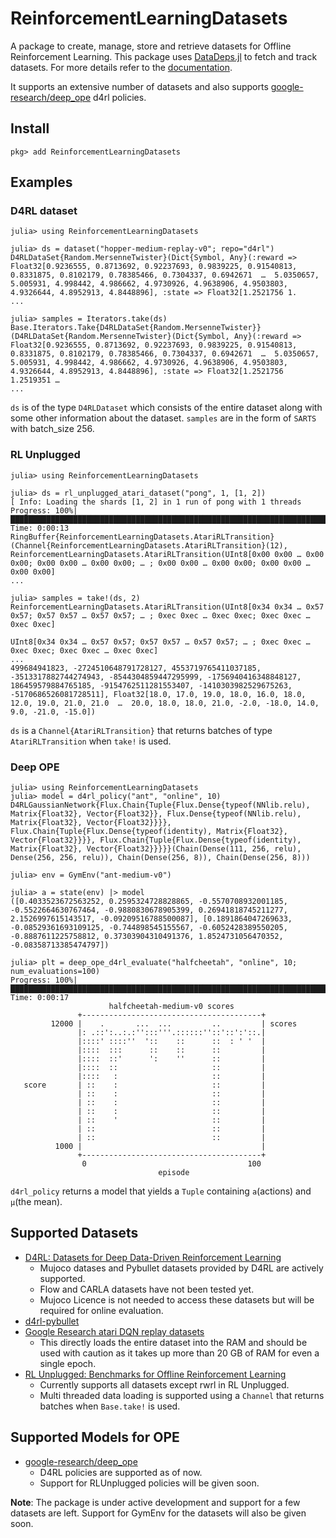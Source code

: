 # ReinforcementLearningDatasets

A package to create, manage, store and retrieve datasets for Offline Reinforcement Learning. This package uses [DataDeps.jl](https://github.com/oxinabox/DataDeps.jl) to fetch and track datasets. For more details refer to the [documentation](https://juliareinforcementlearning.org/docs/rldatasets/).

It supports an extensive number of datasets and also supports [google-research/deep_ope](https://github.com/google-research/deep_ope) d4rl policies.
## Install
```
pkg> add ReinforcementLearningDatasets
```
## Examples

### D4RL dataset
```julia-repl
julia> using ReinforcementLearningDatasets

julia> ds = dataset("hopper-medium-replay-v0"; repo="d4rl")
D4RLDataSet{Random.MersenneTwister}(Dict{Symbol, Any}(:reward => Float32[0.9236555, 0.8713692, 0.92237693, 0.9839225, 0.91540813, 0.8331875, 0.8102179, 0.78385466, 0.7304337, 0.6942671  …  5.0350657, 5.005931, 4.998442, 4.986662, 4.9730926, 4.9638906, 4.9503803, 4.9326644, 4.8952913, 4.8448896], :state => Float32[1.2521756 1.
...

julia> samples = Iterators.take(ds)
Base.Iterators.Take{D4RLDataSet{Random.MersenneTwister}}(D4RLDataSet{Random.MersenneTwister}(Dict{Symbol, Any}(:reward => Float32[0.9236555, 0.8713692, 0.92237693, 0.9839225, 0.91540813, 0.8331875, 0.8102179, 0.78385466, 0.7304337, 0.6942671  …  5.0350657, 5.005931, 4.998442, 4.986662, 4.9730926, 4.9638906, 4.9503803, 4.9326644, 4.8952913, 4.8448896], :state => Float32[1.2521756 1.2519351 … 
...
```
`ds` is of the type `D4RLDataset` which consists of the entire dataset along with some other information about the dataset. `samples` are in the form of `SARTS` with batch_size 256.

### RL Unplugged
```julia-repl
julia> using ReinforcementLearningDatasets

julia> ds = rl_unplugged_atari_dataset("pong", 1, [1, 2])
[ Info: Loading the shards [1, 2] in 1 run of pong with 1 threads
Progress: 100%|██████████████████████████████████████████████████████████████████████████████████████████████████████████████████████████████████████████████████████████████| Time: 0:00:13
RingBuffer{ReinforcementLearningDatasets.AtariRLTransition}(Channel{ReinforcementLearningDatasets.AtariRLTransition}(12), ReinforcementLearningDatasets.AtariRLTransition(UInt8[0x00 0x00 … 0x00 0x00; 0x00 0x00 … 0x00 0x00; … ; 0x00 0x00 … 0x00 0x00; 0x00 0x00 … 0x00 0x00]
...

julia> samples = take!(ds, 2)
ReinforcementLearningDatasets.AtariRLTransition(UInt8[0x34 0x34 … 0x57 0x57; 0x57 0x57 … 0x57 0x57; … ; 0xec 0xec … 0xec 0xec; 0xec 0xec … 0xec 0xec]

UInt8[0x34 0x34 … 0x57 0x57; 0x57 0x57 … 0x57 0x57; … ; 0xec 0xec … 0xec 0xec; 0xec 0xec … 0xec 0xec]
...
499684941823, -2724510648791728127, 4553719765411037185, -3513317882744274943, -8544304859447295999, -1756940416348848127, 186459579884765185, -9154762511281553407, -1410303982529675263, -5170686526081728511], Float32[18.0, 17.0, 19.0, 18.0, 16.0, 18.0, 12.0, 19.0, 21.0, 21.0  …  20.0, 18.0, 18.0, 21.0, -2.0, -18.0, 14.0, 9.0, -21.0, -15.0])
```
`ds` is a `Channel{AtariRLTransition}` that returns batches of type `AtariRLTransition` when `take!` is used.

### Deep OPE
```julia-repl
julia> using ReinforcementLearningDatasets
julia> model = d4rl_policy("ant", "online", 10)
D4RLGaussianNetwork{Flux.Chain{Tuple{Flux.Dense{typeof(NNlib.relu), Matrix{Float32}, Vector{Float32}}, Flux.Dense{typeof(NNlib.relu), Matrix{Float32}, Vector{Float32}}}}, Flux.Chain{Tuple{Flux.Dense{typeof(identity), Matrix{Float32}, Vector{Float32}}}}, Flux.Chain{Tuple{Flux.Dense{typeof(identity), Matrix{Float32}, Vector{Float32}}}}}(Chain(Dense(111, 256, relu), Dense(256, 256, relu)), Chain(Dense(256, 8)), Chain(Dense(256, 8)))

julia> env = GymEnv("ant-medium-v0")

julia> a = state(env) |> model 
([0.4033523672563252, 0.2595324728828865, -0.5570708932001185, -0.5522664630767464, -0.9880830678905399, 0.26941818745211277, 2.1526997615143517, -0.09209516788500087], [0.1891864047269633, -0.08529361693109125, -0.744898545155567, -0.6052428389550205, -0.8887611225758812, 0.37303904310491376, 1.8524731056470352, -0.08358713385474797])

julia> plt = deep_ope_d4rl_evaluate("halfcheetah", "online", 10; num_evaluations=100)
Progress: 100%|██████████████████████████████████████████████████████████████████████████████████████████████████████████████████████████████████████████████████████████████| Time: 0:00:17
                      halfcheetah-medium-v0 scores              
               +----------------------------------------+       
         12000 |    .       ...  ...         ..         | scores
               |: .::':..:.:'':::'''.::::::''::'::':'::.|       
               |::::' ::::''  '::    ::      ::  : ' '  |       
               |::::  :::      ::    ::      ::         |       
               |::::  ::'      ':    ''      ::         |       
               |::::  ::                     ::         |       
               |::::   :                     ::         |       
   score       | ::    :                     ::         |       
               | ::    :                     ::         |       
               | ::    :                     ::         |       
               | ::    :                     ::         |       
               | ::    '                     ::         |       
               | ::                          ::         |       
               | ::                          ::         |       
          1000 |                                        |       
               +----------------------------------------+       
                0                                    100        
                                 episode    
```

`d4rl_policy` returns a model that yields a `Tuple` containing `a`(actions) and `μ`(the mean).

## Supported Datasets
* [D4RL: Datasets for Deep Data-Driven Reinforcement Learning](https://github.com/rail-berkeley/d4rl)
    * Mujoco datases and Pybullet datasets provided by D4RL are actively supported.
    * Flow and CARLA datasets have not been tested yet.
    * Mujoco Licence is not needed to access these datasets but will be required for online evaluation.
* [d4rl-pybullet](https://github.com/takuseno/d4rl-pybullet)
* [Google Research atari DQN replay datasets](https://github.com/google-research/batch_rl)
    * This directly loads the entire dataset into the RAM and should be used with caution as it takes up more than 20 GB of RAM for even a single epoch.
* [RL Unplugged: Benchmarks for Offline Reinforcement Learning](https://github.com/deepmind/deepmind-research/tree/master/rl_unplugged)
    * Currently supports all datasets except rwrl in RL Unplugged.
    * Multi threaded data loading is supported using a `Channel` that returns batches when `Base.take!` is used.

## Supported Models for OPE
* [google-research/deep_ope](https://github.com/google-research/deep_ope)
    * D4RL policies are supported as of now.
    * Support for RLUnplugged policies will be given soon.

**Note**: The package is under active development and support for a few datasets are left. Support for GymEnv for the datasets will also be given soon.
